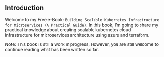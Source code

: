 
## Introduction

Welcome to my Free e-Book: `Building Scalable Kubernetes Infrastructure for Microservices (A Practical Guide)`.  In this book, I'm going to share my practical knowledge about creating scalable kubernetes cloud infrastructure for microservices architecture using azure and terraform.

Note: This book is still a work in progress, However, you are still welcome to continue reading what has been written so far.
